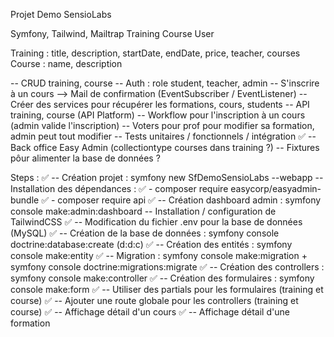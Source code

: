 Projet Demo SensioLabs

Symfony, Tailwind, Mailtrap
Training
Course
User

Training : title, description, startDate, endDate, price, teacher, courses
Course : name, description

-- CRUD training, course 
-- Auth : role student, teacher, admin
-- S'inscrire à un cours --> Mail de confirmation (EventSubscriber / EventListener)
-- Créer des services pour récupérer les formations, cours, students
-- API training, course (API Platform)
-- Workflow pour l'inscription à un cours (admin valide l'inscription)
-- Voters pour prof pour modifier sa formation, admin peut tout modifier
-- Tests unitaires / fonctionnels / intégration
✅ -- Back office Easy Admin (collectiontype courses dans training ?)
-- Fixtures pôur alimenter la base de données ?


Steps :
✅ -- Création projet : symfony new SfDemoSensioLabs --webapp
-- Installation des dépendances : 
    ✅ - composer require easycorp/easyadmin-bundle
    ✅ - composer require api
✅ -- Création dashboard admin : symfony console make:admin:dashboard
-- Installation / configuration de TailwindCSS 
✅ -- Modification du fichier .env pour la base de données (MySQL)
✅ -- Création de la base de données : symfony console doctrine:database:create (d:d:c)
✅ -- Création des entités : symfony console make:entity
✅ -- Migration : symfony console make:migration + symfony console doctrine:migrations:migrate
✅ -- Création des controllers : symfony console make:controller
✅ -- Création des formulaires : symfony console make:form
✅ -- Utiliser des partials pour les formulaires (training et course)
✅ -- Ajouter une route globale pour les controllers (training et course)
✅ -- Affichage détail d'un cours
✅ -- Affichage détail d'une formation